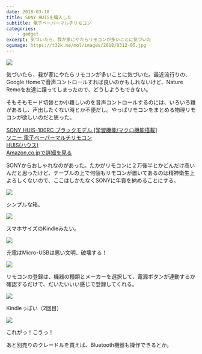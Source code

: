```yaml
---
date: 2018-03-10
title: SONY HUISを購入した
subtitle: 電子ペーパーマルチリモコン
categories: 
    - gadget
excerpt: 気づいたら、我が家にやたらリモコンが多いことに気づいた
ogimage: https://t32k.me/mol/images/2018/0312-05.jpg
---
```


![](/mol/images/2018/0312-00.jpg)

気づいたら、我が家にやたらリモコンが多いことに気づいた。最近流行りの、Google Homeで音声コントロールすれば良いのかもしれないけど、Nature Remoを友達に譲ってしまったので、どうしようもできない。

そもそもモード切替とか小難しいのを音声コントロールするのには、いろいろ難があるし、声出したくない時とか不便だし。やっぱリモコンをまとめる物理リモコンが欲しいのだと思った。


<div class="__media"><a href="https://www.amazon.co.jp/dp/B076W2P8JW/?tag=warikiru-22" target="_blank" rel="noopener">
<img src="https://images-na.ssl-images-amazon.com/images/I/51ipVXUZaWL._SX522_.jpg" alt="" class="__media__image">
<div class="__media__body">
    <div>SONY HUIS-100RC ブラックモデル [学習機能/マクロ機能搭載] <br>ソニー 電子ペーパーマルチリモコン </div>
    <div class="__media__text">HUIS(ハウス)</div>
    <div>Amazon.co.jpで詳細を見る</div>
</div>
</a></div>

SONYからおしゃれなのがあった。たかがリモコンに２万後半とかどんだけ高いんだと思ったけど、テーブルの上で何個もリモコンが置いてあるのは精神衛生上よろしくないので、ここはしかたなくSONYに年貢を納めることにする。

![](/mol/images/2018/0312-01.jpg)

シンプルな箱。

![](/mol/images/2018/0312-02.jpg)

スマホサイズのKindleみたい。

![](/mol/images/2018/0312-03.jpg)

充電はMicro-USBは悪い文明、破壊する！

![](/mol/images/2018/0312-04.jpg)

リモコンの登録は、機器の種類とメーカーを選択して、電源ボタンが連動するか確認するだけで、だいたいいい感じで登録してくれる。

![](/mol/images/2018/0312-05.jpg)

Kindleっぽい（2回目）

![](/mol/images/2018/0312-06.jpg)

これがっ！こうっ！

あと別売りのクレードルを買えば、Bluetooth機器も操作できるとか。